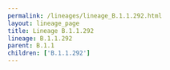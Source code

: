 ```yaml
---
permalink: /lineages/lineage_B.1.1.292.html
layout: lineage_page
title: Lineage B.1.1.292
lineage: B.1.1.292
parent: B.1.1
children: ['B.1.1.292']
---
```


